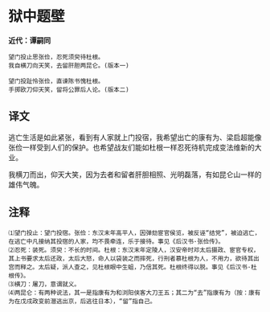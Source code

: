 狱中题壁
==
**近代：谭嗣同**

    望门投止思张俭，忍死须臾待杜根。
    我自横刀向天笑，去留肝胆两昆仑。(版本一)

    望门投趾怜张俭，直谏陈书愧杜根。
    手掷欧刀仰天笑，留将公罪后人论。(版本二)

译文
--
逃亡生活是如此紧张，看到有人家就上门投宿，我希望出亡的康有为、梁启超能像张俭一样受到人们的保护。也希望战友们能如杜根一样忍死待机完成变法维新的大业。

我横刀而出，仰天大笑，因为去者和留者肝胆相照、光明磊落，有如昆仑山一样的雄伟气魄。

注释
--
    ⑴望门投止：望门投宿。张俭：东汉末年高平人，因弹劾宦官侯览，被反诬“结党”，被迫逃亡，在逃亡中凡接纳其投宿的人家，均不畏牵连，乐于接待。事见《后汉书·张俭传》。
    ⑵忍死：装死。须臾：不长的时间。杜根：东汉末年定陵人，汉安帝时邓太后摄政、宦官专权，其上书要求太后还政，太后大怒，命人以袋装之而摔死，行刑者慕杜根为人，不用力，欲待其出宫而释之。太后疑，派人查之，见杜根眼中生蛆，乃信其死。杜根终得以脱。事见《后汉书·杜根传》。
    ⑶横刀：屠刀，意谓就义。
    ⑷两昆仑：有两种说法，其一是指康有为和浏阳侠客大刀王五；其二为“去”指康有为（按：康有为在戊戌政变前潜逃出京，后逃往日本），“留”指自己。